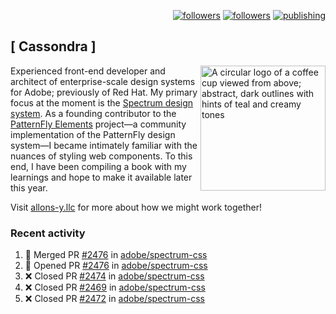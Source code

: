 <p align="right"><a rel="me" href="https://front-end.social/@castastrophe">
    <img alt="followers" title="Follow me on Mastodon" src="https://img.shields.io/mastodon/follow/109297102751309835?domain=https%3A%2F%2Ffront-end.social&label=Follow&logo=mastodon&logoColor=white&style=for-the-badge&labelColor=008080&color=006969"/></a>
  <a href="https://codepen.io/castastrophe/">
    <img alt="followers" title="Follow me on CodePen" src="https://img.shields.io/badge/16-1?color=640464&labelColor=7c007c&style=for-the-badge&logo=codepen&label=Follow"/></a>
<a href="https://castastrophe.medium.com/">
    <img alt="publishing" title="View articles on Medium" src="https://img.shields.io/badge/107-1?color=666&labelColor=444&label=subscribe&logo=medium&logoColor=white&style=for-the-badge"/></a>
</p>

## [&nbsp;Cassondra&nbsp;]

<img align="right" src="https://github-production-user-asset-6210df.s3.amazonaws.com/1840295/253016758-ba468774-1cd3-42c2-8f43-947b5eeb5edf.png" height="200" alt="A circular logo of a coffee cup viewed from above; abstract, dark outlines with hints of teal and creamy tones">

Experienced front-end developer and architect of enterprise-scale design systems for Adobe; previously of Red Hat. My primary focus at the moment is the [Spectrum design system](https://github.com/adobe/spectrum-css). As a founding contributor to the [PatternFly&nbsp;Elements](https://github.com/patternfly/patternfly-elements) project&mdash;a community implementation of the PatternFly design system&mdash;I became intimately familiar with the nuances of styling web components. To this end, I have been compiling a book with my learnings and hope to make it available later this year.

Visit [allons-y.llc](http://allons-y.llc/) for more about how we might work together!

### Recent activity

<!--START_SECTION:activity-->
1. 🎉 Merged PR [#2476](https://github.com/adobe/spectrum-css/pull/2476) in [adobe/spectrum-css](https://github.com/adobe/spectrum-css)
2. 💪 Opened PR [#2476](https://github.com/adobe/spectrum-css/pull/2476) in [adobe/spectrum-css](https://github.com/adobe/spectrum-css)
3. ❌ Closed PR [#2474](https://github.com/adobe/spectrum-css/pull/2474) in [adobe/spectrum-css](https://github.com/adobe/spectrum-css)
4. ❌ Closed PR [#2469](https://github.com/adobe/spectrum-css/pull/2469) in [adobe/spectrum-css](https://github.com/adobe/spectrum-css)
5. ❌ Closed PR [#2472](https://github.com/adobe/spectrum-css/pull/2472) in [adobe/spectrum-css](https://github.com/adobe/spectrum-css)
<!--END_SECTION:activity-->
